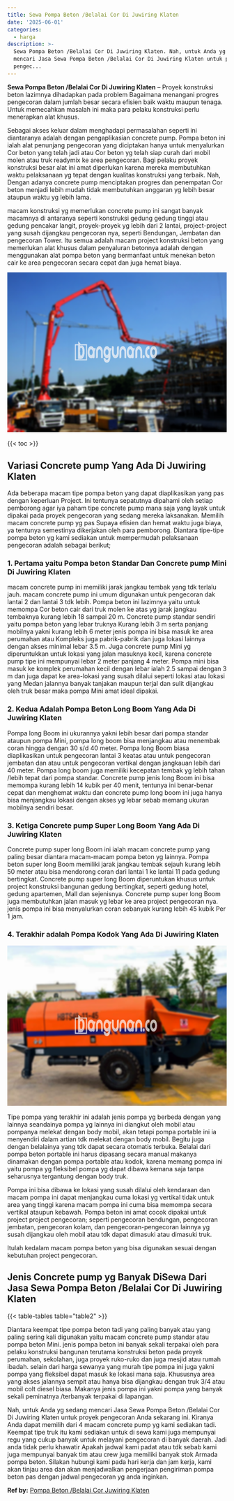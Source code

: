 ```yaml
---
title: Sewa Pompa Beton /Belalai Cor Di Juwiring Klaten
date: '2025-06-01'
categories:
  - harga
description: >-
  Sewa Pompa Beton /Belalai Cor Di Juwiring Klaten. Nah, untuk Anda yg sedang
  mencari Jasa Sewa Pompa Beton /Belalai Cor Di Juwiring Klaten untuk proyek
  pengec...
---
```


**Sewa Pompa Beton /Belalai Cor Di Juwiring Klaten** – Proyek konstruksi beton lazimnya dihadapkan pada problem Bagaimana menangani progres pengecoran dalam jumlah besar secara efisien baik waktu maupun tenaga. Untuk memecahkan masalah ini maka para pelaku konstruksi perlu menerapkan alat khusus.

Sebagai akses keluar dalam menghadapi permasalahan seperti ini diantaranya adalah dengan pengaplikasian concrete pump. Pompa beton ini ialah alat penunjang pengecoran yang diciptakan hanya untuk menyalurkan Cor beton yang telah jadi atau Cor beton yg telah siap curah dari mobil molen atau truk readymix ke area pengecoran. Bagi pelaku proyek konstruksi besar alat ini amat diperlukan karena mereka membutuhkan waktu pelaksanaan yg tepat dengan kualitas konstruksi yang terbaik. Nah, Dengan adanya concrete pump menciptakan progres dan penempatan Cor beton menjadi lebih mudah tidak membutuhkan anggaran yg lebih besar ataupun waktu yg lebih lama.

macam konstruksi yg memerlukan concrete pump ini sangat banyak macamnya di antaranya seperti konstruksi gedung gedung tinggi atau gedung pencakar langit, proyek-proyek yg lebih dari 2 lantai, project-project yang susah dijangkau pengecoran nya, seperti Bendungan, Jembatan dan pengecoran Tower. Itu semua adalah macam project konstruksi beton yang memerlukan alat khusus dalam penyaluran betonnya adalah dengan menggunakan alat pompa beton yang bermanfaat untuk menekan beton cair ke area pengecoran secara cepat dan juga hemat biaya.

![Sewa Pompa Beton /Belalai Cor Di Juwiring Klaten](/images/sewa-concrete-pump-21.png)

{{< toc >}}

## Variasi Concrete pump Yang Ada Di Juwiring Klaten

Ada beberapa macam tipe pompa beton yang dapat diaplikasikan yang pas dengan keperluan Project. Ini tentunya sepatutnya dipahami oleh setiap pemborong agar iya paham tipe concrete pump mana saja yang layak untuk dipakai pada proyek pengecoran yang sedang mereka laksanakan. Memilih macam concrete pump yg pas Supaya efisien dan hemat waktu juga biaya, ya tentunya semestinya dikerjakan oleh para pemborong. Diantara tipe-tipe pompa beton yg kami sediakan untuk mempermudah pelaksanaan pengecoran adalah sebagai berikut;

### 1\. Pertama yaitu Pompa beton Standar Dan Concrete pump Mini Di Juwiring Klaten

macam concrete pump ini memiliki jarak jangkau tembak yang tdk terlalu jauh. macam concrete pump ini umum digunakan untuk pengecoran dak lantai 2 dan lantai 3 tdk lebih. Pompa beton ini lazimnya yaitu untuk memompa Cor beton cair dari truk molen ke atas yg jarak jangkau tembaknya kurang lebih 18 sampai 20 m. Concrete pump standar sendiri yaitu pompa beton yang lebar truknya Kurang lebih 3 m serta panjang mobilnya yakni kurang lebih 6 meter jenis pompa ini bisa masuk ke area perumahan atau Kompleks juga pabrik-pabrik dan juga lokasi lainnya dengan akses minimal lebar 3.5 m. Juga concrete pump Mini yg diperuntukkan untuk lokasi yang jalan masuknya kecil, karena concrete pump tipe ini mempunyai lebar 2 meter panjang 4 meter. Pompa mini bisa masuk ke komplek perumahan kecil dengan lebar ialah 2.5 sampai dengan 3 m dan juga dapat ke area-lokasi yang susah dilalui seperti lokasi atau lokasi yang Medan jalannya banyak tanjakan maupun terjal dan sulit dijangkau oleh truk besar maka pompa Mini amat ideal dipakai.

### 2\. Kedua Adalah Pompa Beton Long Boom Yang Ada Di Juwiring Klaten

Pompa long Boom ini ukurannya yakni lebih besar dari pompa standar ataupun pompa Mini, pompa long boom bisa menjangkau atau menembak coran hingga dengan 30 s/d 40 meter. Pompa long Boom biasa diaplikasikan untuk pengecoran lantai 3 keatas atau untuk pengecoran jembatan dan atau untuk pengecoran vertikal dengan jangkauan lebih dari 40 meter. Pompa long boom juga memiliki kecepatan tembak yg lebih tahan /lebih tepat dari pompa standar. Concrete pump jenis long Boom ini bisa memompa kurang lebih 14 kubik per 40 menit, tentunya ini benar-benar cepat dan menghemat waktu dan concrete pump long boom ini juga hanya bisa menjangkau lokasi dengan akses yg lebar sebab memang ukuran mobilnya sendiri besar.

### 3\. Ketiga Concrete pump Super Long Boom Yang Ada Di Juwiring Klaten

Concrete pump super long Boom ini ialah macam concrete pump yang paling besar diantara macam-macam pompa beton yg lainnya. Pompa beton super long Boom memiliki jarak jangkau tembak sejauh kurang lebih 50 meter atau bisa mendorong coran dari lantai 1 ke lantai 11 pada gedung bertingkat. Concrete pump super long Boom diperuntukan khusus untuk project konstruksi bangunan gedung bertingkat, seperti gedung hotel, gedung apartemen, Mall dan sejenisnya. Concrete pump super long Boom juga membutuhkan jalan masuk yg lebar ke area project pengecoran nya. jenis pompa ini bisa menyalurkan coran sebanyak kurang lebih 45 kubik Per 1 jam.

### 4\. Terakhir adalah Pompa Kodok Yang Ada Di Juwiring Klaten

![Sewa Pompa Beton /Belalai Cor Di Juwiring Klaten](/images/sewa-concrete-pump-16.png)

Tipe pompa yang terakhir ini adalah jenis pompa yg berbeda dengan yang lainnya seandainya pompa yg lainnya ini diangkut oleh mobil atau pompanya melekat dengan body mobil, akan tetapi pompa portable ini ia menyendiri dalam artian tdk melekat dengan body mobil. Begitu juga dengan belalainya yang tdk dapat secara otomatis terbuka. Belalai dari pompa beton portable ini harus dipasang secara manual makanya dinamakan dengan pompa portable atau kodok, karena memang pompa ini yaitu pompa yg fleksibel pompa yg dapat dibawa kemana saja tanpa seharusnya tergantung dengan body truk.

Pompa ini bisa dibawa ke lokasi yang susah dilalui oleh kendaraan dan macam pompa ini dapat menjangkau cuma lokasi yg vertikal tidak untuk area yang tinggi karena macam pompa ini cuma bisa memompa secara vertikal ataupun kebawah. Pompa beton ini amat cocok dipakai untuk project project pengecoran; seperti pengecoran bendungan, pengecoran jembatan, pengecoran kolam, dan pengecoran-pengecoran lainnya yg susah dijangkau oleh mobil atau tdk dapat dimasuki atau dimasuki truk.

Itulah kedalam macam pompa beton yang bisa digunakan sesuai dengan kebutuhan project pengecoran.

## Jenis Concrete pump yg Banyak DiSewa Dari Jasa Sewa Pompa Beton /Belalai Cor Di Juwiring Klaten

{{< table-tables table="table2" >}}

Diantara keempat tipe pompa beton tadi yang paling banyak atau yang paling sering kali digunakan yaitu macam concrete pump standar atau pompa beton Mini. jenis pompa beton ini banyak sekali terpakai oleh para pelaku konstruksi bangunan terutama konstruksi beton pada proyek perumahan, sekolahan, juga proyek ruko-ruko dan juga mesjid atau rumah ibadah. selain dari harga sewanya yang murah tipe pompa ini juga yakni pompa yang fleksibel dapat masuk ke lokasi mana saja. Khususnya area yang akses jalannya sempit atau hanya bisa dijangkau dengan truk 3/4 atau mobil colt diesel biasa. Makanya jenis pompa ini yakni pompa yang banyak sekali peminatnya /terbanyak terpakai di lapangan.

Nah, untuk Anda yg sedang mencari Jasa Sewa Pompa Beton /Belalai Cor Di Juwiring Klaten untuk proyek pengecoran Anda sekarang ini. Kiranya Anda dapat memilih dari 4 macam concrete pump yg kami sediakan tadi. Keempat tipe truk itu kami sediakan untuk di sewa kami juga mempunyai regu yang cukup banyak untuk melayani pengecoran di banyak daerah. Jadi anda tidak perlu khawatir Apakah jadwal kami padat atau tdk sebab kami juga mempunyai banyak tim atau crew juga memiliki banyak stok Armada pompa beton. Silakan hubungi kami pada hari kerja dan jam kerja, kami akan tinjau area dan akan menjadwalkan pengerjaan pengiriman pompa beton pas dengan jadwal pengecoran yg anda inginkan.

**Ref by:** [Pompa Beton /Belalai Cor Juwiring Klaten](https://id.wikipedia.org/wiki/Pompa)
